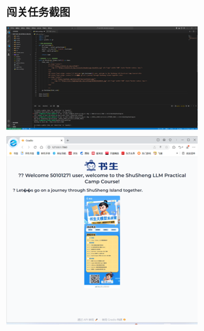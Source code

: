 # 闯关任务截图

![image-20240713153728928](./picture/image-20240713153728928.png)

![image-20240713153736911](./picture/image-20240713153736911.png)
